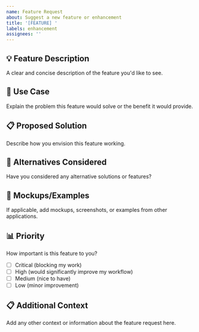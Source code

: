 ```yaml
---
name: Feature Request
about: Suggest a new feature or enhancement
title: '[FEATURE] '
labels: enhancement
assignees: ''
---
```


## 💡 Feature Description
A clear and concise description of the feature you'd like to see.

## 🎯 Use Case
Explain the problem this feature would solve or the benefit it would provide.

## 📋 Proposed Solution
Describe how you envision this feature working.

## 🔄 Alternatives Considered
Have you considered any alternative solutions or features?

## 📸 Mockups/Examples
If applicable, add mockups, screenshots, or examples from other applications.

## 📊 Priority
How important is this feature to you?
- [ ] Critical (blocking my work)
- [ ] High (would significantly improve my workflow)
- [ ] Medium (nice to have)
- [ ] Low (minor improvement)

## 📋 Additional Context
Add any other context or information about the feature request here.
